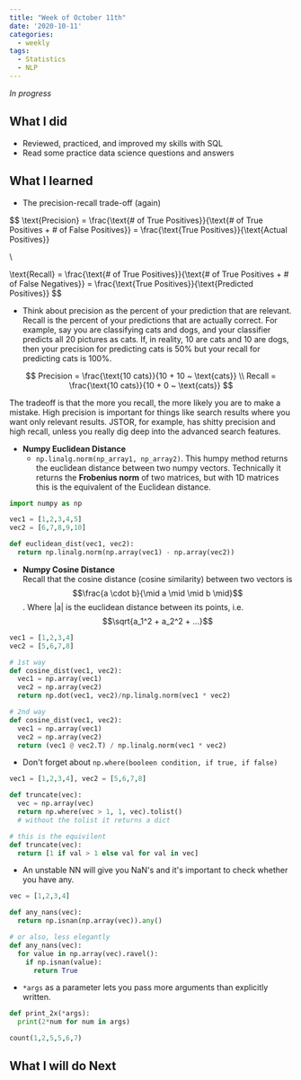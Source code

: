 ```yaml
---
title: "Week of October 11th"
date: '2020-10-11'
categories:
  - weekly
tags:
  - Statistics
  - NLP
---
```


*In progress*

## What I did

- Reviewed, practiced, and improved my skills with SQL
- Read some practice data science questions and answers

## What I learned

- The precision-recall trade-off (again)
  


$$
\text{Precision} = \frac{\text{# of True Positives}}{\text{# of True Positives + # of False Positives}} 
= \frac{\text{True Positives}}{\text{Actual Positives}}

\\

\text{Recall} = \frac{\text{# of True Positives}}{\text{# of True Positives + # of False Negatives}}
= \frac{\text{True Positives}}{\text{Predicted Positives}}
$$

- Think about precision as the percent of your prediction that are relevant. Recall is the percent of your predictions that are actually correct. For example, say you are classifying cats and dogs, and your classifier predicts all 20 pictures as cats. If, in reality, 10 are cats and 10 are dogs, then your precision for predicting cats is 50% but your recall for predicting cats is 100%.

$$
Precision = \frac{\text{10 cats}}{10 + 10 ~ \text{cats}}
\\
Recall = \frac{\text{10 cats}}{10 + 0 ~ \text{cats}}
$$

The tradeoff is that the more you recall, the more likely you are to make a mistake. High precision is important for things like search results where you want only relevant results. JSTOR, for example, has shitty precision and high recall, unless you really dig deep into the advanced search features.

- **Numpy Euclidean Distance**
  - `np.linalg.norm(np_array1, np_array2)`. This humpy method returns the euclidean distance between two numpy vectors. Technically it returns the **Frobenius norm** of two matrices, but with 1D matrices this is the equivalent of the Euclidean distance.

``` python
import numpy as np

vec1 = [1,2,3,4,5]
vec2 = [6,7,8,9,10]

def euclidean_dist(vec1, vec2):
  return np.linalg.norm(np.array(vec1) - np.array(vec2))
```

- **Numpy Cosine Distance** \
 Recall that the cosine distance (cosine similarity) between two vectors is $$\frac{a \cdot b}{\mid a \mid \mid b \mid}$$. Where |a| is the euclidean distance between its points, i.e. $$\sqrt{a_1^2 + a_2^2 + ...}$$

``` python
vec1 = [1,2,3,4]
vec2 = [5,6,7,8]

# 1st way
def cosine_dist(vec1, vec2):
  vec1 = np.array(vec1)
  vec2 = np.array(vec2)
  return np.dot(vec1, vec2)/np.linalg.norm(vec1 * vec2)

# 2nd way
def cosine_dist(vec1, vec2):
  vec1 = np.array(vec1)
  vec2 = np.array(vec2)
  return (vec1 @ vec2.T) / np.linalg.norm(vec1 * vec2) 

```

- Don't forget about `np.where(booleen condition, if true, if false)`

``` Python
vec1 = [1,2,3,4], vec2 = [5,6,7,8]

def truncate(vec):
  vec = np.array(vec)
  return np.where(vec > 1, 1, vec).tolist()
  # without the tolist it returns a dict

# this is the equivilent
def truncate(vec):
  return [1 if val > 1 else val for val in vec]

```

- An unstable NN will give you NaN's and it's important to check whether you have any.

``` Python
vec = [1,2,3,4]

def any_nans(vec):
  return np.isnan(np.array(vec)).any()

# or also, less elegantly
def any_nans(vec):
  for value in np.array(vec).ravel():
    if np.isnan(value):
      return True
```

- `*args` as a parameter lets you pass more arguments than explicitly written.

``` python
def print_2x(*args):
  print(2*num for num in args)

count(1,2,5,5,6,7)

```

## What I will do Next
